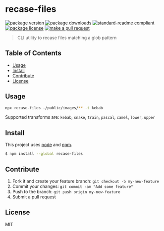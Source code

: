 
# recase-files
[![package version](https://img.shields.io/npm/v/recase-files.svg?style=flat-square)](https://npmjs.org/package/recase-files)
[![package downloads](https://img.shields.io/npm/dm/recase-files.svg?style=flat-square)](https://npmjs.org/package/recase-files)
[![standard-readme compliant](https://img.shields.io/badge/readme%20style-standard-brightgreen.svg?style=flat-square)](https://github.com/RichardLitt/standard-readme)
[![package license](https://img.shields.io/npm/l/recase-files.svg?style=flat-square)](https://npmjs.org/package/recase-files)
[![make a pull request](https://img.shields.io/badge/PRs-welcome-brightgreen.svg?style=flat-square)](http://makeapullrequest.com)

> CLI utility to recase files matching a glob pattern

## Table of Contents

- [Usage](#usage)
- [Install](#install)
- [Contribute](#contribute)
- [License](#License)

## Usage

```bash
npx recase-files ./public/images/** -t kebab
```

Supported transforms are: `kebab`, `snake`, `train`, `pascal`, `camel`, `lower`, `upper`

## Install

This project uses [node](https://nodejs.org) and [npm](https://www.npmjs.com). 

```sh
$ npm install --global recase-files
```

## Contribute

1. Fork it and create your feature branch: `git checkout -b my-new-feature`
2. Commit your changes: `git commit -am "Add some feature"`
3. Push to the branch: `git push origin my-new-feature`
4. Submit a pull request

## License

MIT 
    